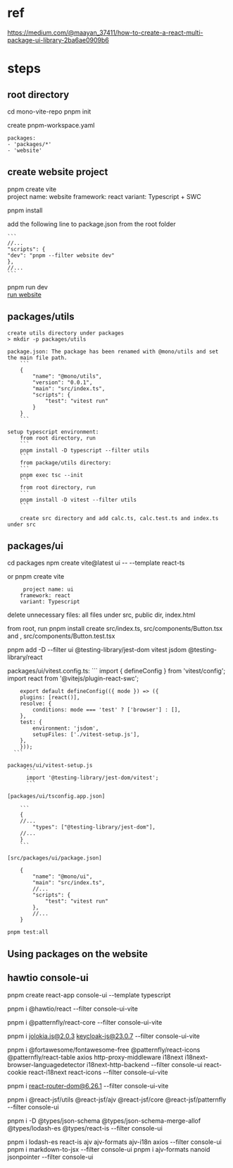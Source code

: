 # ref
https://medium.com/@maayan_37411/how-to-create-a-react-multi-package-ui-library-2ba6ae0909b6

# steps
## root directory
cd mono-vite-repo
pnpm init

create pnpm-workspace.yaml
  ```
  packages:
  - 'packages/*'
  - 'website'
  ```
## create website project
pnpm create vite  
    project name: website
    framework: react
    variant: Typescript + SWC

pnpm install    

add the following line to package.json from the root folder

    ```
    //...
    "scripts": {
    "dev": "pnpm --filter website dev"
    },
    //...
    ```
pnpm run dev    
[run website](http://localhost:5173/)


## packages/utils
    create utils directory under packages
    > mkdir -p packages/utils

    package.json: The package has been renamed with @mono/utils and set the main file path.
        ```
        {
            "name": "@mono/utils",
            "version": "0.0.1",
            "main": "src/index.ts",
            "scripts": {
                "test": "vitest run"
            }
        }
        ```

    setup typescript environment:
        from root directory, run
        ```
        pnpm install -D typescript --filter utils
        ```
        from package/utils directory:
        ```
        pnpm exec tsc --init
        ```
        from root directory, run
        ```
        pnpm install -D vitest --filter utils
        ```    

        create src directory and add calc.ts, calc.test.ts and index.ts under src

## packages/ui

   cd packages
   npm create vite@latest ui -- --template react-ts

   or 
   pnpm create vite

         project name: ui
        framework: react
        variant: Typescript
        
   delete unnecessary files: all files under src, public dir, index.html      

   from root, run pnpm install
   create src/index.ts, src/components/Button.tsx and , src/components/Button.test.tsx


   pnpm add -D --filter ui @testing-library/jest-dom vitest jsdom @testing-library/react

   packages/ui/vitest.config.ts:
      ```
        import { defineConfig } from 'vitest/config';
        import react from '@vitejs/plugin-react-swc';

        export default defineConfig(({ mode }) => ({
        plugins: [react()],
        resolve: {
            conditions: mode === 'test' ? ['browser'] : [],
        },
        test: {
            environment: 'jsdom',
            setupFiles: ['./vitest-setup.js'],
        },
        }));
      ```

    packages/ui/vitest-setup.js
          ```
          import '@testing-library/jest-dom/vitest';
          ```

    [packages/ui/tsconfig.app.json]

        ```
        {
        //...
            "types": ["@testing-library/jest-dom"],
        //...
        }
        ```

    [src/packages/ui/package.json]

        {
            "name": "@mono/ui",
            "main": "src/index.ts",
            //...
            "scripts": {
                "test": "vitest run"
            },
            //...
        }

    pnpm test:all

## Using packages on the website

## hawtio console-ui

pnpm create react-app console-ui --template typescript


pnpm i @hawtio/react --filter console-ui-vite

pnpm i @patternfly/react-core --filter console-ui-vite

pnpm i jolokia.js@2.0.3 keycloak-js@23.0.7 --filter console-ui-vite


 


 pnpm i @fortawesome/fontawesome-free @patternfly/react-icons @patternfly/react-table axios http-proxy-middleware i18next i18next-browser-languagedetector i18next-http-backend --filter console-ui react-cookie  react-i18next react-icons --filter console-ui-vite


    
   pnpm i react-router-dom@6.26.1 --filter console-ui-vite


 pnpm i @react-jsf/utils @react-jsf/ajv @react-jsf/core @react-jsf/patternfly --filter console-ui



pnpm i -D @types/json-schema @types/json-schema-merge-allof @types/lodash-es @types/react-is --filter console-ui

pnpm i lodash-es react-is ajv ajv-formats ajv-i18n axios --filter console-ui
pnpm i markdown-to-jsx --filter console-ui
pnpm i ajv-formats nanoid jsonpointer --filter console-ui 